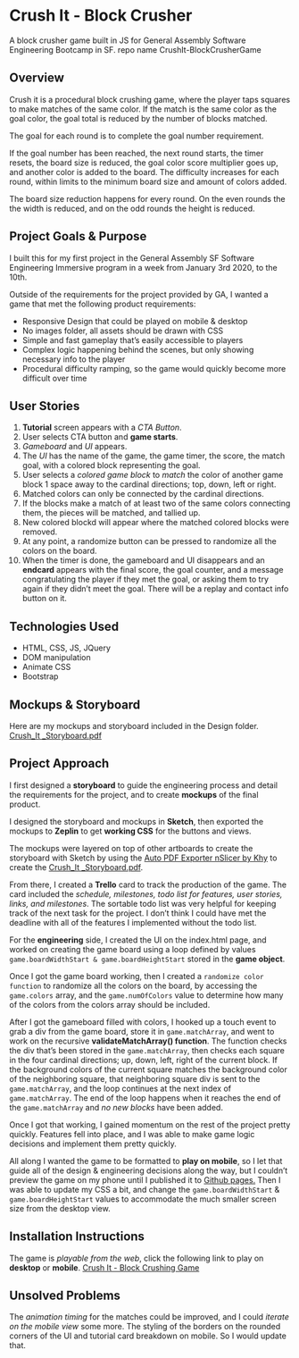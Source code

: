 # Crush It - Block Crusher
A block crusher game built in JS for General Assembly Software Engineering Bootcamp in SF.
repo name CrushIt-BlockCrusherGame

## Overview

Crush it is a procedural block crushing game, where the player taps squares to make matches of the same color. If the match is the same color as the goal color, the goal total is reduced by the number of blocks matched. 

The goal for each round is to complete the goal number requirement. 

If the goal number has been reached, the next round starts, the timer resets, the board size is reduced, the goal color score multiplier goes up, and another color is added to the board. The difficulty increases for each round, within limits to the minimum board size and amount of colors added.

The board size reduction happens for every round. On the even rounds the the width is reduced, and on the odd rounds the height is reduced.

## Project Goals & Purpose

I built this for my first project in the General Assembly SF Software Engineering Immersive program in a week from January 3rd 2020, to the 10th. 

Outside of the requirements for the project provided by GA, I wanted a game that met the following product requirements:
- Responsive Design that could be played on mobile & desktop
- No images folder, all assets should be drawn with CSS
- Simple and fast gameplay that’s easily accessible to players
- Complex logic happening behind the scenes, but only showing necessary info to the player
- Procedural difficulty ramping, so the game would quickly become more difficult over time

## User Stories

1. **Tutorial** screen appears with a *CTA Button*.
2. User selects CTA button and **game starts**.
3. *Gameboard* and *UI* appears.
4. The *UI* has the name of the game, the game timer, the score, the match goal, with a colored block representing the goal.
5. User selects a *colored game block* to *match* the color of another game block 1 space away to the cardinal directions; top, down, left or right.
6. Matched colors can only be connected by the cardinal directions. 
7. If the blocks make a match of at least two of the same colors connecting them, the pieces will be matched, and tallied up.
8. New colored blockd will appear where the matched colored blocks were removed.
9. At any point, a randomize button can be pressed to randomize all the colors on the board.
10. When the timer is done, the gameboard and UI disappears and an **endcard** appears with the final score, the goal counter, and a message congratulating the player if they met the goal, or asking them to try again if they didn’t meet the goal.  There will be a replay and contact info button on it.

## Technologies Used

- HTML, CSS, JS, JQuery
- DOM manipulation
- Animate CSS
- Bootstrap

## Mockups & Storyboard

Here are my mockups and storyboard included in the Design folder. 
<a href="/design/CrushIt-Storyboard.pdf">Crush_It _Storyboard.pdf</a>

## Project Approach

I first designed a **storyboard** to guide the engineering process and detail the requirements for the project, and to create **mockups** of the final product.

I designed the storyboard and mockups in **Sketch**, then exported the mockups to **Zeplin** to get **working CSS** for the buttons and views.

The mockups were layered on top of other artboards to create the storyboard with Sketch by using the <a href = "https://github.com/Atim33/autopdfexporter-sketch-plugin">Auto PDF Exporter nSlicer by Khy</a> to create the <a href="/design/CrushIt-Storyboard.pdf">Crush_It _Storyboard.pdf</a>.

From there, I created a **Trello** card to track the production of the game. The card included the *schedule, milestones, todo list for features, user stories, links, and milestones*. The sortable todo list was very helpful for keeping track of the next task for the project. I don’t think I could have met the deadline with all of the features I implemented without the todo list.

For the **engineering** side, I created the UI on the index.html page, and worked on creating the game board using a loop defined by values `game.boardWidthStart & game.boardHeightStart` stored in the **game object**.

Once I got the game board working, then I created a `randomize color function` to randomize all the colors on the board, by accessing the `game.colors` array, and the `game.numOfColors` value to determine how many of the colors from the colors array should be included.

After I got the gameboard filled with colors, I hooked up a touch event to grab a div from the game board, store it in `game.matchArray`, and went to work on the recursive **validateMatchArray() function**. The function checks the div that’s been stored in the `game.matchArray`, then checks each square in the four cardinal directions; up, down, left, right of the current block. If the background colors of the current square matches the background color of the neighboring square, that neighboring square div is sent to the `game.matchArray`, and the loop continues at the next index of `game.matchArray`. The end of the loop happens when it reaches the end of the `game.matchArray` and _no new blocks_ have been added.

Once I got that working, I gained momentum on the rest of the project pretty quickly. Features fell into place, and I was able to make game logic decisions and implement them pretty quickly. 

All along I wanted the game to be formatted to **play on mobile**, so I let that guide all of the design & engineering decisions along the way, but I couldn’t preview the game on my phone until I published it to <a href="https://jasontoups.github.io/CrushIt-BlockCrusherGame/">Github pages.</a> Then I was able to update my CSS a bit, and change the `game.boardWidthStart` & `game.boardHeightStart` values to accommodate the much smaller screen size from the desktop view.

## Installation Instructions

The game is *playable from the web*, click the following link to play on **desktop** or **mobile**.
<a href="https://jasontoups.github.io/CrushIt-BlockCrusherGame/">Crush It - Block Crushing Game</a>

## Unsolved Problems

The *animation timing* for the matches could be improved, and I could *iterate on the mobile view* some more. The styling of the borders on the rounded corners of the UI and tutorial card breakdown on mobile. So I would update that.


